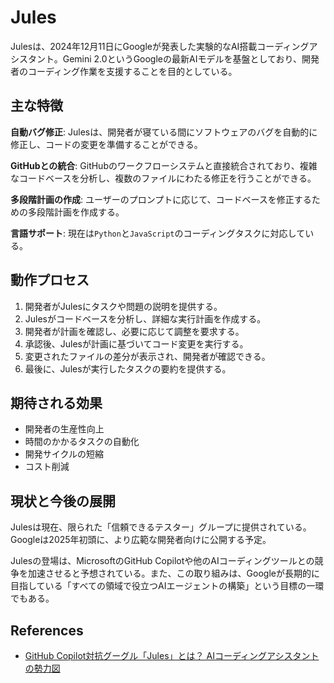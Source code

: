 # Jules

Julesは、2024年12月11日にGoogleが発表した実験的なAI搭載コーディングアシスタント。Gemini 2.0というGoogleの最新AIモデルを基盤としており、開発者のコーディング作業を支援することを目的としている。

## 主な特徴

**自動バグ修正**: Julesは、開発者が寝ている間にソフトウェアのバグを自動的に修正し、コードの変更を準備することができる。

**GitHubとの統合**: GitHubのワークフローシステムと直接統合されており、複雑なコードベースを分析し、複数のファイルにわたる修正を行うことができる。

**多段階計画の作成**: ユーザーのプロンプトに応じて、コードベースを修正するための多段階計画を作成する。

**言語サポート**: 現在は`Python`と`JavaScript`のコーディングタスクに対応している。

## 動作プロセス

1. 開発者がJulesにタスクや問題の説明を提供する。
2. Julesがコードベースを分析し、詳細な実行計画を作成する。
3. 開発者が計画を確認し、必要に応じて調整を要求する。
4. 承認後、Julesが計画に基づいてコード変更を実行する。
5. 変更されたファイルの差分が表示され、開発者が確認できる。
6. 最後に、Julesが実行したタスクの要約を提供する。

## 期待される効果

- 開発者の生産性向上
- 時間のかかるタスクの自動化
- 開発サイクルの短縮
- コスト削減

## 現状と今後の展開

Julesは現在、限られた「信頼できるテスター」グループに提供されている。Googleは2025年初頭に、より広範な開発者向けに公開する予定。

Julesの登場は、MicrosoftのGitHub Copilotや他のAIコーディングツールとの競争を加速させると予想されている。また、この取り組みは、Googleが長期的に目指している「すべての領域で役立つAIエージェントの構築」という目標の一環でもある。

## References

- [GitHub Copilot対抗グーグル「Jules」とは？ AIコーディングアシスタントの勢力図](https://www.sbbit.jp/article/cont1/159707)
